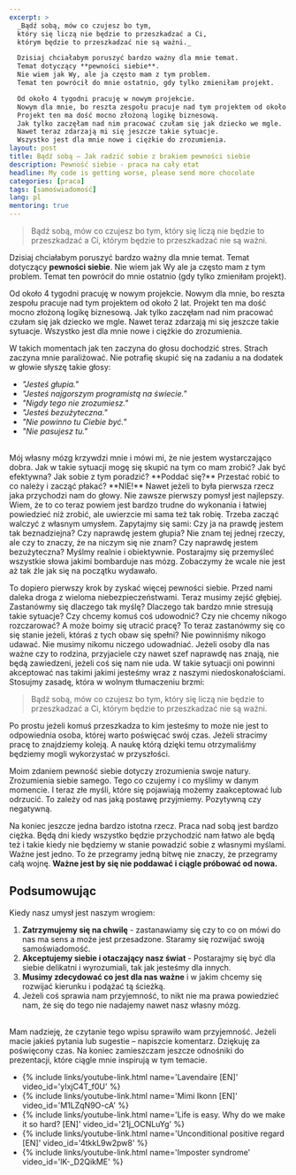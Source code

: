```yaml
---
excerpt: >
  _Bądź sobą, mów co czujesz bo tym,
  który się liczą nie będzie to przeszkadzać a Ci,
  którym będzie to przeszkadzać nie są ważni._

  Dzisiaj chciałabym poruszyć bardzo ważny dla mnie temat.
  Temat dotyczący **pewności siebie**.
  Nie wiem jak Wy, ale ja często mam z tym problem.
  Temat ten powrócił do mnie ostatnio, gdy tylko zmieniłam projekt.

  Od około 4 tygodni pracuję w nowym projekcie.
  Nowym dla mnie, bo reszta zespołu pracuje nad tym projektem od około 2 lat.
  Projekt ten ma dość mocno złożoną logikę biznesową.
  Jak tylko zaczęłam nad nim pracować czułam się jak dziecko we mgle.
  Nawet teraz zdarzają mi się jeszcze takie sytuacje.
  Wszystko jest dla mnie nowe i ciężkie do zrozumienia.
layout: post
title: Bądź sobą – Jak radzić sobie z brakiem pewności siebie
description: Pewność siebie - praca na cały etat
headline: My code is getting worse, please send more chocolate
categories: [praca]
tags: [samoświadomość]
lang: pl
mentoring: true
---
```


> Bądź sobą, mów co czujesz bo tym, który się liczą nie będzie to przeszkadzać a Ci, którym będzie to przeszkadzać nie są ważni.

Dzisiaj chciałabym poruszyć bardzo ważny dla mnie temat. Temat dotyczący **pewności siebie**. Nie wiem jak Wy ale ja często mam z tym problem. Temat ten powrócił do mnie ostatnio (gdy tylko zmieniłam projekt).

Od około 4 tygodni pracuję w nowym projekcie. Nowym dla mnie, bo reszta zespołu pracuje nad tym projektem od około 2 lat. Projekt ten ma dość mocno złożoną logikę biznesową. Jak tylko zaczęłam nad nim pracować czułam się jak dziecko we mgle. Nawet teraz zdarzają mi się jeszcze takie sytuacje. Wszystko jest dla mnie nowe i ciężkie do zrozumienia.

W takich momentach jak ten zaczyna do głosu dochodzić stres. Strach zaczyna mnie paraliżować. Nie potrafię skupić się na zadaniu a na dodatek w głowie słyszę takie głosy:

- *"Jesteś głupia."*
- *"Jesteś najgorszym programistą na świecie."*
- *"Nigdy tego nie zrozumiesz."*
- *"Jesteś bezużyteczna."*
- *"Nie powinno tu Ciebie być."*
- *"Nie pasujesz tu."*

<br>
Mój własny mózg krzywdzi mnie i mówi mi, że nie jestem wystarczająco dobra. Jak w takie sytuacji mogę się skupić na tym co mam zrobić? Jak być efektywna? Jak sobie z tym poradzić? **Poddać się?** Przestać robić to co należy i zacząć płakać? **NIE!** Nawet jeżeli to była pierwsza rzecz jaka przychodzi nam do głowy. Nie zawsze pierwszy pomysł jest najlepszy. Wiem, że to co teraz powiem jest bardzo trudne do wykonania i łatwiej powiedzieć niż zrobić, ale uwierzcie mi sama też tak robię. Trzeba zacząć walczyć z własnym umysłem. Zapytajmy się sami: Czy ja na prawdę jestem tak beznadziejna? Czy naprawdę jestem głupia? Nie znam tej jednej rzeczy, ale czy to znaczy, że na niczym się nie znam? Czy naprawdę jestem bezużyteczna? Myślmy realnie i obiektywnie. Postarajmy się przemyśleć wszystkie słowa jakimi bombarduje nas mózg. Zobaczymy że wcale nie jest aż tak źle jak się na początku wydawało.

To dopiero pierwszy krok by zyskać więcej pewności siebie. Przed nami daleka droga z wieloma niebezpieczeństwami. Teraz musimy zejść głębiej. Zastanówmy się dlaczego tak myślę? Dlaczego tak bardzo mnie stresują takie sytuacje? Czy chcemy komuś coś udowodnić? Czy nie chcemy nikogo rozczarować? A może boimy się utracić pracę? To teraz zastanówmy się co się stanie jeżeli, któraś z tych obaw się spełni? Nie powinniśmy nikogo udawać. Nie musimy nikomu niczego udowadniać. Jeżeli osoby dla nas ważne czy to rodzina, przyjaciele czy nawet szef naprawdę nas znają, nie będą zawiedzeni, jeżeli coś się nam nie uda. W takie sytuacji oni powinni akceptować nas takimi jakimi jesteśmy wraz z naszymi niedoskonałościami. Stosujmy zasadę, która w wolnym tłumaczeniu brzmi:

> Bądź sobą, mów co czujesz bo tym, który się liczą nie będzie to przeszkadzać a Ci, którym będzie to przeszkadzać nie są ważni.

Po prostu jeżeli komuś przeszkadza to kim jesteśmy to może nie jest to odpowiednia osoba, której warto poświęcać swój czas. Jeżeli stracimy pracę to znajdziemy koleją. A naukę którą dzięki temu otrzymaliśmy będziemy mogli wykorzystać w przyszłości.

Moim zdaniem pewność siebie dotyczy zrozumienia swoje natury. Zrozumienia siebie samego. Tego co czujemy i co myślimy w danym momencie. I teraz złe myśli, które się pojawiają możemy zaakceptować lub odrzucić. To zależy od nas jaką postawę przyjmiemy. Pozytywną czy negatywną.

Na koniec jeszcze jedna bardzo istotna rzecz. Praca nad sobą jest bardzo ciężka. Będą dni kiedy wszystko będzie przychodzić nam łatwo ale będą też i takie kiedy nie będziemy w stanie powadzić sobie z własnymi myślami. Ważne jest jedno. To że przegramy jedną bitwę nie znaczy, że przegramy całą wojnę. **Ważne jest by się nie poddawać i ciągle próbować od nowa.**

## Podsumowując

Kiedy nasz umysł jest naszym wrogiem:

1. **Zatrzymujemy się na chwilę** - zastanawiamy się czy to co on mówi do nas ma sens a może jest przesadzone. Staramy się rozwijać swoją samoświadomość.
2. **Akceptujemy siebie i otaczający nasz świat** - Postarajmy się być dla siebie delikatni i wyrozumiali, tak jak jesteśmy dla innych.
3. **Musimy zdecydować co jest dla nas ważne** i w jakim chcemy się rozwijać kierunku i podążać tą ścieżką.
4. Jeżeli coś sprawia nam przyjemność, to nikt nie ma prawa powiedzieć nam, że się do tego nie nadajemy nawet nasz własny mózg.

<br>
Mam nadzieję, że czytanie tego wpisu sprawiło wam przyjemność. Jeżeli macie jakieś pytania lub sugestie – napiszcie komentarz. Dziękuję za poświęcony czas. Na koniec zamieszczam jeszcze odnośniki do prezentacji, które ciągle mnie inspirują w tym temacie.

- {% include links/youtube-link.html name='Lavendaire [EN]' video_id='yIxjC4T_f0U' %}
- {% include links/youtube-link.html name='Mimi Ikonn [EN]' video_id='M1LZqN9O-cA' %}
- {% include links/youtube-link.html name='Life is easy. Why do we make it so hard? [EN]' video_id='21j_OCNLuYg' %}
- {% include links/youtube-link.html name='Unconditional positive regard [EN]' video_id='4tkkL9w2pw8' %}
- {% include links/youtube-link.html name='Imposter syndrome' video_id='lK-_D2QikME' %}
